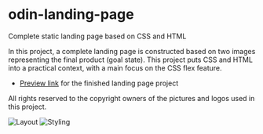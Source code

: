 # odin-landing-page
Complete static landing page based on CSS and HTML

In this project, a complete landing page is constructed based on two images representing the final product (goal state).
This project puts CSS and HTML into a practical context, with a main focus on the CSS flex feature.

* [Preview link](https://htmlpreview.github.io/?https://github.com/konrascher3/Odin_Landing_Page/blob/main/index.html) for the finished landing page project

All rights reserved to the copyright owners of the pictures and logos used in this project.




![Layout](https://cdn.statically.io/gh/TheOdinProject/curriculum/main/foundations/html_css/project/odin-project.png)
![Styling](https://cdn.statically.io/gh/TheOdinProject/curriculum/main/foundations/html_css/project/colors_and_stuff.png)

